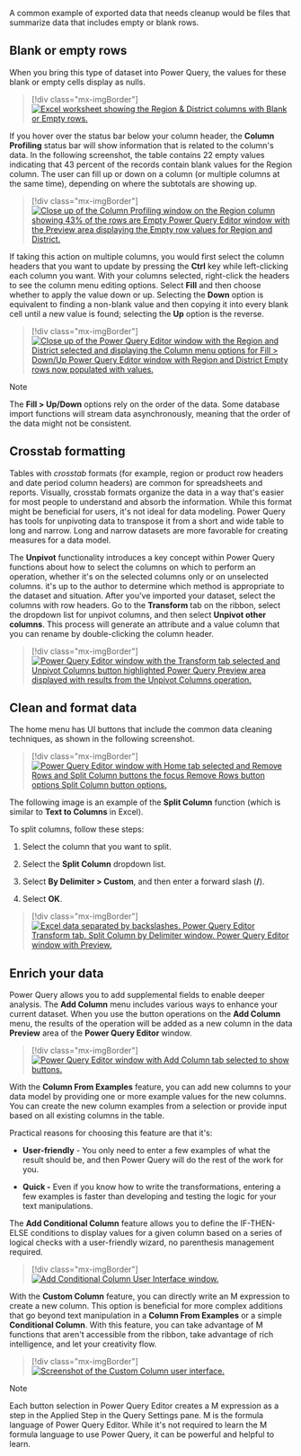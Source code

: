 A common example of exported data that needs cleanup would be files that summarize data that includes empty or blank rows.

## Blank or empty rows

When you bring this type of dataset into Power Query, the values for these blank or empty cells display as nulls.

> [!div class="mx-imgBorder"]
> [![Excel worksheet showing the Region & District columns with Blank or Empty rows.](../media/4-1-blank.png)](../media/4-1-blank.png#lightbox)

If you hover over the status bar below your column header, the **Column Profiling** status bar will show information that is related to the column's data. In the following screenshot, the table contains 22 empty values indicating that 43 percent of the records contain blank values for the Region column. The user can fill up or down on a column (or multiple columns at the same time), depending on where the subtotals are showing up.

> [!div class="mx-imgBorder"]
> [![Close up of the Column Profiling window on the Region column showing 43% of the rows are Empty Power Query Editor window with the Preview area displaying the Empty row values for Region and District.](../media/4-2-region.png)](../media/4-2-region.png#lightbox)

If taking this action on multiple columns, you would first select the column headers that you want to update by pressing the **Ctrl** key while left-clicking each column you want. With your columns selected, right-click the headers to see the column menu editing options. Select **Fill** and then choose whether to apply the value down or up. Selecting the **Down** option is equivalent to finding a non-blank value and then copying it into every blank cell until a new value is found; selecting the **Up** option is the reverse.

> [!div class="mx-imgBorder"]
> [![Close up of the Power Query Editor window with the Region and District selected and displaying the Column menu options for Fill > Down/Up Power Query Editor window with Region and District Empty rows now populated with values.](../media/4-3-fill-down.png)](../media/4-3-fill-down.png#lightbox)

> [!NOTE]
> The **Fill > Up/Down** options rely on the order of the data. Some database import functions will stream data asynchronously, meaning that the order of the data might not be consistent.

## Crosstab formatting

Tables with *crosstab* formats (for example, region or product row headers and date period column headers) are common for spreadsheets and reports. Visually, crosstab formats organize the data in a way that's easier for most people to understand and absorb the information. While this format might be beneficial for users, it's not ideal for data modeling. Power Query has tools for unpivoting data to transpose it from a short and wide table to long and narrow. Long and narrow datasets are more favorable for creating measures for a data model.

The **Unpivot** functionality introduces a key concept within Power Query functions about how to select the columns on which to perform an operation, whether it's on the selected columns only or on unselected columns. it's up to the author to determine which method is appropriate to the dataset and situation. After you've imported your dataset, select the columns with row headers. Go to the **Transform** tab on the ribbon, select the dropdown list for unpivot columns, and then select **Unpivot other columns**. This process will generate an attribute and a value column that you can rename by double-clicking the column header.

> [!div class="mx-imgBorder"]
> [![Power Query Editor window with the Transform tab selected and Unpivot Columns button highlighted Power Query Preview area displayed with results from the Unpivot Columns operation.](../media/4-4-unpivot.png)](../media/4-4-unpivot.png#lightbox)

## Clean and format data

The home menu has UI buttons that include the common data cleaning techniques, as shown in the following screenshot.

> [!div class="mx-imgBorder"]
> [![Power Query Editor window with Home tab selected and Remove Rows and Split Column buttons the focus Remove Rows button options Split Column button options.](../media/4-5-clean.png)](../media/4-5-clean.png#lightbox)

The following image is an example of the **Split Column** function (which is similar to **Text to Columns** in Excel).

To split columns, follow these steps:

1. Select the column that you want to split.

1. Select the **Split Column** dropdown list.

1. Select **By Delimiter > Custom**, and then enter a forward slash (**/**).

1. Select **OK**.

> [!div class="mx-imgBorder"]
> [![Excel data separated by backslashes. Power Query Editor Transform tab. Split Column by Delimiter window. Power Query Editor window with Preview.](../media/4-6-split.png)](../media/4-6-split.png#lightbox)

## Enrich your data

Power Query allows you to add supplemental fields to enable deeper analysis. The **Add Column** menu includes various ways to enhance your current dataset. When you use the button operations on the **Add Column** menu, the results of the operation will be added as a new column in the data **Preview** area of the **Power Query Editor** window.

> [!div class="mx-imgBorder"]
> [![Power Query Editor window with Add Column tab selected to show buttons.](../media/4-7-add-column.png)](../media/4-7-add-column.png#lightbox)

With the **Column From Examples** feature, you can add new columns to your data model by providing one or more example values for the new columns. You can create the new column examples from a selection or provide input based on all existing columns in the table.

Practical reasons for choosing this feature are that it's:

- **User-friendly** - You only need to enter a few examples of what the result should be, and then Power Query will do the rest of the work for you.

- **Quick -** Even if you know how to write the transformations, entering a few examples is faster than developing and testing the logic for your text manipulations.

The **Add Conditional Column** feature allows you to define the IF-THEN-ELSE conditions to display values for a given column based on a series of logical checks with a user-friendly wizard, no parenthesis management required.

> [!div class="mx-imgBorder"]
> [![Add Conditional Column User Interface window.](../media/4-8-conditional.png)](../media/4-8-conditional.png#lightbox)

With the **Custom Column** feature, you can directly write an M expression to create a new column. This option is beneficial for more complex additions that go beyond text manipulation in a **Column From Examples** or a simple **Conditional Column**. With this feature, you can take advantage of M functions that aren't accessible from the ribbon, take advantage of rich intelligence, and let your creativity flow.

> [!div class="mx-imgBorder"]
> [![Screenshot of the Custom Column user interface.](../media/4-9-custom.png)](../media/4-9-custom.png#lightbox)

> [!NOTE]
> Each button selection in Power Query Editor creates a M expression as a step in the Applied Step in the Query Settings pane. M is the formula language of Power Query Editor. While it's not required to learn the M formula language to use Power Query, it can be powerful and helpful to learn.
